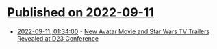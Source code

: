 # [Published on 2022-09-11](index.md)

* [2022-09-11, 01:34:00](https://entertainment.slashdot.org/story/22/09/10/2330226/new-avatar-movie-and-star-wars-tv-trailers-revealed-at-d23-conference?utm_source=rss1.0mainlinkanon&utm_medium=feed) - [New Avatar Movie and Star Wars TV Trailers Revealed at D23 Conference](https://entertainment.slashdot.org/story/22/09/10/2330226/new-avatar-movie-and-star-wars-tv-trailers-revealed-at-d23-conference?utm_source=rss1.0mainlinkanon&utm_medium=feed)
